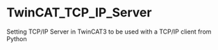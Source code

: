 # TwinCAT_TCP_IP_Server
Setting TCP/IP Server in TwinCAT3 to be used with a TCP/IP client from Python
